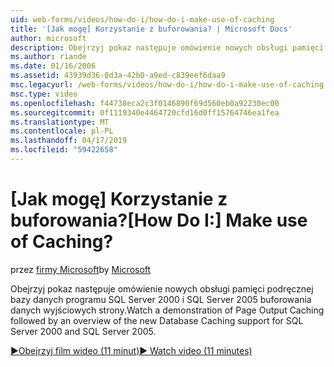```yaml
---
uid: web-forms/videos/how-do-i/how-do-i-make-use-of-caching
title: '[Jak mogę] Korzystanie z buforowania? | Microsoft Docs'
author: microsoft
description: Obejrzyj pokaz następuje omówienie nowych obsługi pamięci podręcznej bazy danych programu SQL Server 2000 i SQL Server 2005 buforowania danych wyjściowych strony.
ms.author: riande
ms.date: 01/16/2006
ms.assetid: 43939d36-0d3a-42b0-a9ed-c839eef6daa9
msc.legacyurl: /web-forms/videos/how-do-i/how-do-i-make-use-of-caching
msc.type: video
ms.openlocfilehash: f44738eca2c3f0146890f69d560eb0a92230ec00
ms.sourcegitcommit: 0f1119340e4464720cfd16d0ff15764746ea1fea
ms.translationtype: MT
ms.contentlocale: pl-PL
ms.lasthandoff: 04/17/2019
ms.locfileid: "59422658"
---
```

# <a name="how-do-i-make-use-of-caching"></a><span data-ttu-id="e6de4-104">[Jak mogę] Korzystanie z buforowania?</span><span class="sxs-lookup"><span data-stu-id="e6de4-104">[How Do I:] Make use of Caching?</span></span>

<span data-ttu-id="e6de4-105">przez [firmy Microsoft](https://github.com/microsoft)</span><span class="sxs-lookup"><span data-stu-id="e6de4-105">by [Microsoft](https://github.com/microsoft)</span></span>

<span data-ttu-id="e6de4-106">Obejrzyj pokaz następuje omówienie nowych obsługi pamięci podręcznej bazy danych programu SQL Server 2000 i SQL Server 2005 buforowania danych wyjściowych strony.</span><span class="sxs-lookup"><span data-stu-id="e6de4-106">Watch a demonstration of Page Output Caching followed by an overview of the new Database Caching support for SQL Server 2000 and SQL Server 2005.</span></span>

[<span data-ttu-id="e6de4-107">&#9654;Obejrzyj film wideo (11 minut)</span><span class="sxs-lookup"><span data-stu-id="e6de4-107">&#9654; Watch video (11 minutes)</span></span>](https://channel9.msdn.com/Blogs/ASP-NET-Site-Videos/how-do-i-make-use-of-caching)
